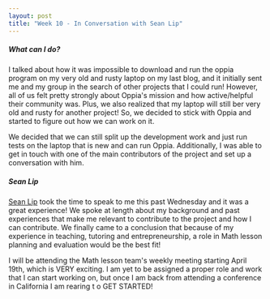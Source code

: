 ```yaml
---
layout: post
title: "Week 10 - In Conversation with Sean Lip"
---
```


##### What can I do?
I talked about how it was impossible to download and run the oppia program on my very old and rusty laptop on my last blog, and it initially sent me and my group in the search of other projects that I could run! However, all of us felt pretty strongly about Oppia's mission and how active/helpful their community was. Plus, we also realized that my laptop will still ber very old and rusty for another project! So, we decided to stick with Oppia and started to figure out how we can work on it. 
<!--more-->



We decided that we can still split up the development work and just run tests on the laptop that is new and can run Oppia. Additionally, I was able to get in touch with one of the main contributors of the project and set up a conversation with him. 


##### Sean Lip
[Sean Lip](https://github.com/seanlip) took the time to speak to me this past Wednesday and it was a great experience! We spoke at length about my background and past experiences that make me relevant to contribute to the project and how I can contribute. We finally came to a conclusion that because of my experience in teaching, tutoring and entrepreneurship, a role in Math lesson planning and evaluation would be the best fit! 

I will be attending the Math lesson team's weekly meeting starting April 19th, which is VERY exciting. I am yet to be assigned a proper role and work that I can start working on, but once I am back from attending a conference in California I am rearing t o GET STARTED! 




